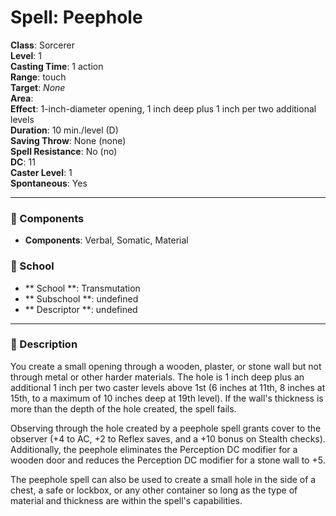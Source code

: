 
# Spell: Peephole
**Class**: Sorcerer  
**Level**: 1  
**Casting Time**: 1 action  
**Range**: touch  
**Target**: _None_  
**Area**:   
**Effect**: 1-inch-diameter opening, 1 inch deep plus 1 inch per two additional levels  
**Duration**: 10 min./level (D)  
**Saving Throw**: None (none)  
**Spell Resistance**: No (no)  
**DC**: 11  
**Caster Level**: 1  
**Spontaneous**: Yes

---

### 🔮 Components
- **Components**: Verbal, Somatic, Material

### 🏫 School
- ** School **: Transmutation
- ** Subschool **: undefined
- ** Descriptor **: undefined
---

### 📜 Description
You create a small opening through a wooden, plaster, or stone wall but not through metal or other harder materials. The hole is 1 inch deep plus an additional 1 inch per two caster levels above 1st (6 inches at 11th, 8 inches at 15th, to a maximum of 10 inches deep at 19th level). If the wall's thickness is more than the depth of the hole created, the spell fails. 

Observing through the hole created by a peephole spell grants cover to the observer (+4 to AC, +2 to Reflex saves, and a +10 bonus on Stealth checks). Additionally, the peephole eliminates the Perception DC modifier for a wooden door and reduces the Perception DC modifier for a stone wall to +5. 

The peephole spell can also be used to create a small hole in the side of a chest, a safe or lockbox, or any other container so long as the type of material and thickness are within the spell's capabilities.
